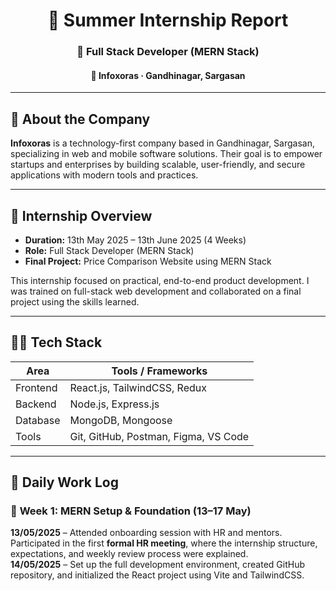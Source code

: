 <h1 align="center">💼 Summer Internship Report</h1>
<h3 align="center">🚀 Full Stack Developer (MERN Stack)</h3>
<h4 align="center">📍 Infoxoras · Gandhinagar, Sargasan</h4>

---

## 🏢 About the Company

**Infoxoras** is a technology-first company based in Gandhinagar, Sargasan, specializing in web and mobile software solutions. Their goal is to empower startups and enterprises by building scalable, user-friendly, and secure applications with modern tools and practices.

---

## 📆 Internship Overview

- **Duration:** 13th May 2025 – 13th June 2025 (4 Weeks)
- **Role:** Full Stack Developer (MERN Stack)
- **Final Project:** Price Comparison Website using MERN Stack

This internship focused on practical, end-to-end product development. I was trained on full-stack web development and collaborated on a final project using the skills learned.

---

## 🧑‍💻 Tech Stack

| Area        | Tools / Frameworks                     |
|-------------|----------------------------------------|
| Frontend    | React.js, TailwindCSS, Redux           |
| Backend     | Node.js, Express.js                    |
| Database    | MongoDB, Mongoose                      |
| Tools       | Git, GitHub, Postman, Figma, VS Code   |

---
## 📅 Daily Work Log

### 🔹 **Week 1: MERN Setup & Foundation (13–17 May)**

**13/05/2025** – Attended onboarding session with HR and mentors. Participated in the first **formal HR meeting**, where the internship structure, expectations, and weekly review process were explained.  
**14/05/2025** – Set up the full development environment, created GitHub repository, and initialized the React project using Vite and TailwindCSS.  
